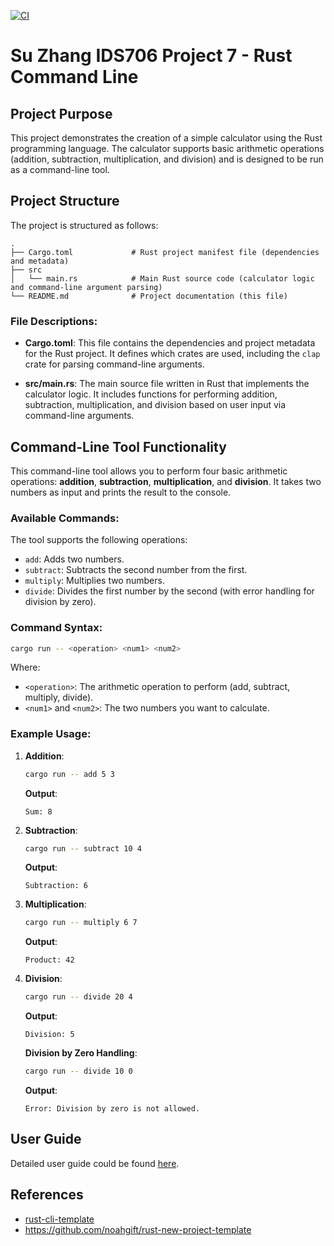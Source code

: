 [![CI](https://github.com/nogibjj/Su_Zhang_IDS706_Week7/actions/workflows/rust.yml/badge.svg)](https://github.com/nogibjj/Su_Zhang_IDS706_Week7/actions/workflows/rust.yml)

# Su Zhang IDS706 Project 7 - Rust Command Line

## Project Purpose
This project demonstrates the creation of a simple calculator using the Rust programming language. The calculator supports basic arithmetic operations (addition, subtraction, multiplication, and division) and is designed to be run as a command-line tool. 

## Project Structure

The project is structured as follows:

```
.
├── Cargo.toml             # Rust project manifest file (dependencies and metadata)
├── src
│   └── main.rs            # Main Rust source code (calculator logic and command-line argument parsing)
└── README.md              # Project documentation (this file)

```

### File Descriptions:

- **Cargo.toml**: This file contains the dependencies and project metadata for the Rust project. It defines which crates are used, including the `clap` crate for parsing command-line arguments.
  
- **src/main.rs**: The main source file written in Rust that implements the calculator logic. It includes functions for performing addition, subtraction, multiplication, and division based on user input via command-line arguments.

## Command-Line Tool Functionality

This command-line tool allows you to perform four basic arithmetic operations: **addition**, **subtraction**, **multiplication**, and **division**. It takes two numbers as input and prints the result to the console.

### Available Commands:
The tool supports the following operations:
- `add`: Adds two numbers.
- `subtract`: Subtracts the second number from the first.
- `multiply`: Multiplies two numbers.
- `divide`: Divides the first number by the second (with error handling for division by zero).

### Command Syntax:

```bash
cargo run -- <operation> <num1> <num2>
```

Where:
- `<operation>`: The arithmetic operation to perform (add, subtract, multiply, divide).
- `<num1>` and `<num2>`: The two numbers you want to calculate.

### Example Usage:

1. **Addition**:
   ```bash
   cargo run -- add 5 3
   ```
   **Output**:
   ```
   Sum: 8
   ```

2. **Subtraction**:
   ```bash
   cargo run -- subtract 10 4
   ```
   **Output**:
   ```
   Subtraction: 6
   ```

3. **Multiplication**:
   ```bash
   cargo run -- multiply 6 7
   ```
   **Output**:
   ```
   Product: 42
   ```

4. **Division**:
   ```bash
   cargo run -- divide 20 4
   ```
   **Output**:
   ```
   Division: 5
   ```

   **Division by Zero Handling**:
   ```bash
   cargo run -- divide 10 0
   ```
   **Output**:
   ```
   Error: Division by zero is not allowed.
   ```

## User Guide
Detailed user guide could be found [here](https://github.com/nogibjj/Su_Zhang_IDS706_Week7/blob/main/user_guide.md).

## References

* [rust-cli-template](https://github.com/kbknapp/rust-cli-template)
* https://github.com/noahgift/rust-new-project-template
